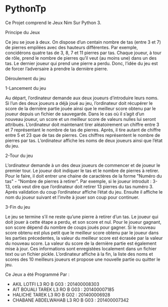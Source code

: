# PythonTp
Ce Projet comprend le Jeux Nim Sur Python 3.

Principe du Jeux

Ce jeu se joue à deux. On dispose d’un centain nombre de tas (entre 3 et 7) de pierres empilées avec des hauteurs différentes. Par exemple, concidérons quatre tas de 3, 8, 7 et 11 pierres par tas. Chaque joueur, à tour de rôle, prend le nombre de pierres qu’il veut (au moins une) dans un des tas. Le dernier joueur qui prend une pierre a perdu. Donc, l’idée du jeu est de forcer l’adversaire à prendre la dernière pierre.

Déroulement du jeu

1-Lancement du jeu

Au départ, l’ordinateur demande aux deux joueurs d’introduire leurs noms. Si l’un des deux joueurs a déjà joué au jeu, l’ordinateur doit récupérer le score de la dernière partie jouée ainsi que le meilleur score obtenu par le joueur depuis un fichier de sauvegarde. Dans le cas où il s’agit d’un nouveau joueur, un score et un meilleur score de valeurs nulles lui seront attribués. L’ordinateur doit maintenant tirer aléatoirement un chiffre entre 3 et 7 représentant le nombre de tas de pierres. Après, il tire autant de chiffre entre 5 et 23 que de tas de pierres. Ces chiffres représentent le nombre de pierres par tas. L’ordinateur affiche les noms de deux joueurs ainsi que l’état du jeu.

2-Tour du jeu

L’ordinateur demande à un des deux joueurs de commencer et de joueur le premier tour. Le joueur doit indiquer le tas et le nombre de pierres à retirer. Pour le faire, il doit entrer une chaine de caractères de la forme "Numéro du tas" - "Nombre de pierres à retirer". Par exemple, si le joueur introduit : 3-13, cela veut dire que l’ordinateur doit retirer 13 pierres du tas numéro 3. Aprés validation du coup l’ordinateur affiche l’état du jeu. Ensuite il affiche le nom du joueur suivant et l’invite à jouer son coup pour continuer.

3-Fin du jeu

Le jeu se termine s’il ne reste qu’une pierre à retirer d’un tas. Le joueur qui doit jouer à cette étape a perdu, et son score et nul. Pour le joueur gagnant, son score dépend du nombre de coups joués pour gagner. Si le nouveau score obtenu est plus petit que le meilleur score obtenu par le joueur dans les parties précedentes, la valeur du meilleur score est écrasée par la valeur du nouveau score. La valeur du score de la dernière partie est également mise à jour. Ces informations sont enregistées localement dans un fichier text ou un fichier pickle. L’ordinateur affiche à la fin, la liste des noms et scores des 10 meilleurs joueurs et propose une nouvelle partie ou quitter le jeu.

Ce Jeux a été Programmé Par :
- AKIL       LOTFI      L3 RO B G03 : 201400008303
- AIT BOUALI TAREK      L3 RO B G03 : 201400007185
- HALICHE    TAREK      L3 RO B G02 : 201400006928
- CHABANE    ABDELWAHAB L3 RO B G03 : 201400007342
